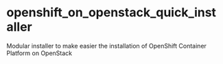# openshift_on_openstack_quick_installer
Modular installer to make easier the installation of OpenShift Container Platform on OpenStack
